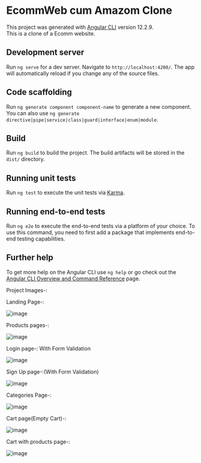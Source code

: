 # EcommWeb cum Amazom Clone

This project was generated with [Angular CLI](https://github.com/angular/angular-cli) version 12.2.9.<br>
This is a clone of a Ecomm website.

## Development server

Run `ng serve` for a dev server. Navigate to `http://localhost:4200/`. The app will automatically reload if you change any of the source files.

## Code scaffolding

Run `ng generate component component-name` to generate a new component. You can also use `ng generate directive|pipe|service|class|guard|interface|enum|module`.

## Build

Run `ng build` to build the project. The build artifacts will be stored in the `dist/` directory.

## Running unit tests

Run `ng test` to execute the unit tests via [Karma](https://karma-runner.github.io).

## Running end-to-end tests

Run `ng e2e` to execute the end-to-end tests via a platform of your choice. To use this command, you need to first add a package that implements end-to-end testing capabilities.

## Further help

To get more help on the Angular CLI use `ng help` or go check out the [Angular CLI Overview and Command Reference](https://angular.io/cli) page.

Project Images-:

Landing Page-:

 ![image](https://user-images.githubusercontent.com/78701779/145249505-01998dd0-1612-432d-b886-8047c9181af2.png)

Products pages-:

 ![image](https://user-images.githubusercontent.com/78701779/145249547-7c2f0801-f806-4322-9653-a77c8f9fb608.png)

 
Login page-: With Form Validation

![image](https://user-images.githubusercontent.com/78701779/145249637-07500d8c-ee51-4f8d-8e82-e3cad114829b.png)

Sign Up page-:(With Form Validation)

![image](https://user-images.githubusercontent.com/78701779/145249717-4f659d4c-a76d-4a1d-ae2b-cb47ca7b9d24.png)

Categories Page-:

![image](https://user-images.githubusercontent.com/78701779/145249806-dd3a68cc-43af-48b7-a186-184df617dd25.png)

Cart page(Empty Cart)-:

![image](https://user-images.githubusercontent.com/78701779/145249967-514c9383-0a18-4604-8e31-69d37f9c7384.png)

Cart with products page-:
 
![image](https://user-images.githubusercontent.com/78701779/145250038-f486a72c-b4d4-4e4b-9d2a-b8533fb2d8ca.png)



